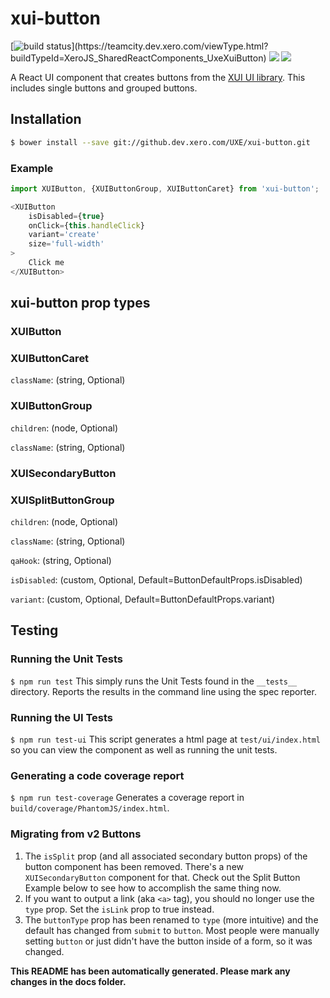 xui-button
==========
[![build status](https://teamcity.dev.xero.com/app/rest/builds/buildType:(id:XeroJS_SharedReactComponents_UxeXuiButton)/statusIcon)](https://teamcity.dev.xero.com/viewType.html?buildTypeId=XeroJS_SharedReactComponents_UxeXuiButton)
![](https://img.shields.io/badge/XUI-^10.0.0-blue.svg)
![](https://img.shields.io/badge/React-^15.3.0-blue.svg)

A React UI component that creates buttons from the [XUI UI library](https://github.dev.xero.com/pages/UXE/xui/#10.18.0/section-buttons.html). This includes single buttons and grouped buttons.

## Installation

```bash
$ bower install --save git://github.dev.xero.com/UXE/xui-button.git
```

### Example
```js
import XUIButton, {XUIButtonGroup, XUIButtonCaret} from 'xui-button';

<XUIButton
	isDisabled={true}
	onClick={this.handleClick}
	variant='create'
	size='full-width'
>
	Click me
</XUIButton>
```

## xui-button prop types

### XUIButton

### XUIButtonCaret
`className`: (string, Optional) 


### XUIButtonGroup
`children`: (node, Optional) 

`className`: (string, Optional) 


### XUISecondaryButton

### XUISplitButtonGroup
`children`: (node, Optional) 

`className`: (string, Optional) 

`qaHook`: (string, Optional) 

`isDisabled`: (custom, Optional, Default=ButtonDefaultProps.isDisabled) 

`variant`: (custom, Optional, Default=ButtonDefaultProps.variant) 


## Testing

### Running the Unit Tests
`$ npm run test`
This simply runs the Unit Tests found in the `__tests__` directory. Reports the results in the command line using the spec reporter.

### Running the UI Tests
`$ npm run test-ui`
This script generates a html page at `test/ui/index.html` so you can view the component as well as running the unit tests.

### Generating a code coverage report
`$ npm run test-coverage`
Generates a coverage report in `build/coverage/PhantomJS/index.html`.

### Migrating from v2 Buttons

1. The `isSplit` prop (and all associated secondary button props) of the button component has been removed.  There's a new `XUISecondaryButton` component for that. Check out the Split Button Example below to see how to accomplish the same thing now.
2. If you want to output a link (aka `<a>` tag), you should no longer use the `type` prop.  Set the `isLink` prop to true instead.
3. The `buttonType` prop has been renamed to `type` (more intuitive) and the default has changed from `submit` to `button`.  Most people were manually setting `button` or just didn't have the button inside of a form, so it was changed.


**This README has been automatically generated. Please mark any changes in the docs folder.**

